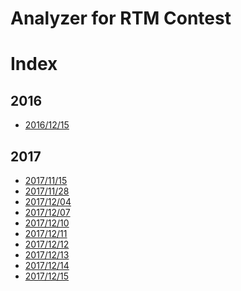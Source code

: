 Analyzer for RTM Contest
=========================

# Index

## 2016
* [2016/12/15](2016/report_20161215.md)

## 2017
* [2017/11/15](2017/report_20171114.md)
* [2017/11/28](2017/report_20171128.md)
* [2017/12/04](2017/report_20171204.md)
* [2017/12/07](2017/report_20171207.md)
* [2017/12/10](2017/report_20171210.md)
* [2017/12/11](2017/report_20171211.md)
* [2017/12/12](2017/report_20171212.md)
* [2017/12/13](2017/report_20171213.md)
* [2017/12/14](2017/report_20171214.md)
* [2017/12/15](2017/report_20171215.md)
